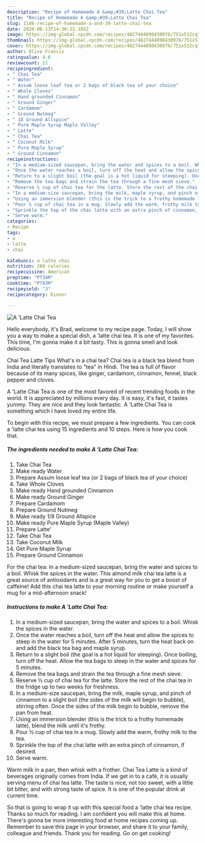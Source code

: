 ```yaml
---
description: "Recipe of Homemade A &amp;#39;Latte Chai Tea"
title: "Recipe of Homemade A &amp;#39;Latte Chai Tea"
slug: 1146-recipe-of-homemade-a-and-39-latte-chai-tea
date: 2020-06-13T14:30:22.185Z
image: https://img-global.cpcdn.com/recipes/4827444898430976/751x532cq70/a-latte-chai-tea-recipe-main-photo.jpg
thumbnail: https://img-global.cpcdn.com/recipes/4827444898430976/751x532cq70/a-latte-chai-tea-recipe-main-photo.jpg
cover: https://img-global.cpcdn.com/recipes/4827444898430976/751x532cq70/a-latte-chai-tea-recipe-main-photo.jpg
author: Olive Francis
ratingvalue: 4.6
reviewcount: 11
recipeingredient:
- " Chai Tea"
- " Water"
- " Assum loose leaf tea or 2 bags of black tea of your choice"
- " Whole Cloves"
- " Hand grounded Cinnamon"
- " Ground Ginger"
- " Cardamom"
- " Ground Nutmeg"
- " 18 Ground Allspice"
- " Pure Maple Syrup Maple Valley"
- " Latte"
- " Chai Tea"
- " Coconut Milk"
- " Pure Maple Syrup"
- " Ground Cinnamon"
recipeinstructions:
- "In a medium-sized saucepan, bring the water and spices to a boil. Whisk the spices in the water."
- "Once the water reaches a boil, turn off the heat and allow the spices to steep in the water for 5 minutes. After 5 minutes, turn the heat back on and add the black tea bag and maple syrup."
- "Return to a slight boil (the goal is a hot liquid for steeping). Once boiling, turn off the heat. Allow the tea bags to steep in the water and spices for 5 minutes."
- "Remove the tea bags and strain the tea through a fine mesh sieve."
- "Reserve ½ cup of chai tea for the latte. Store the rest of the chai tea in the fridge up to two weeks for freshness."
- "In a medium-size saucepan, bring the milk, maple syrup, and pinch of cinnamon to a slight boil (the sides of the milk will begin to bubble), stirring often. Once the sides of the milk begin to bubble, remove the pan from heat."
- "Using an immersion blender (this is the trick to a frothy homemade latte), blend the milk until it&#39;s frothy."
- "Pour ½ cup of chai tea in a mug. Slowly add the warm, frothy milk to the tea."
- "Sprinkle the top of the chai latte with an extra pinch of cinnamon, if desired."
- "Serve warm."
categories:
- Recipe
tags:
- a
- latte
- chai

katakunci: a latte chai 
nutrition: 284 calories
recipecuisine: American
preptime: "PT34M"
cooktime: "PT43M"
recipeyield: "3"
recipecategory: Dinner

---
```



![A &#39;Latte Chai Tea](https://img-global.cpcdn.com/recipes/4827444898430976/751x532cq70/a-latte-chai-tea-recipe-main-photo.jpg)

Hello everybody, it's Brad, welcome to my recipe page. Today, I will show you a way to make a special dish, a &#39;latte chai tea. It is one of my favorites. This time, I'm gonna make it a bit tasty. This is gonna smell and look delicious.

Chai Tea Latte Tips What&#39;s in a chai tea? Chai tea is a black tea blend from India and literally translates to &#34;tea&#34; in Hindi. The tea is full of flavor because of its many spices, like ginger, cardamom, cinnamon, fennel, black pepper and cloves.

A &#39;Latte Chai Tea is one of the most favored of recent trending foods in the world. It is appreciated by millions every day. It is easy, it's fast, it tastes yummy. They are nice and they look fantastic. A &#39;Latte Chai Tea is something which I have loved my entire life.


To begin with this recipe, we must prepare a few ingredients. You can cook a &#39;latte chai tea using 15 ingredients and 10 steps. Here is how you cook that.

<!--inarticleads1-->

##### The ingredients needed to make A &#39;Latte Chai Tea:

1. Take  Chai Tea
1. Make ready  Water
1. Prepare  Assum loose leaf tea (or 2 bags of black tea of your choice)
1. Take  Whole Cloves
1. Make ready  Hand grounded Cinnamon
1. Make ready  Ground Ginger
1. Prepare  Cardamom
1. Prepare  Ground Nutmeg
1. Make ready  1/8 Ground Allspice
1. Make ready  Pure Maple Syrup (Maple Valley)
1. Prepare  Latte&#39;
1. Take  Chai Tea
1. Take  Coconut Milk
1. Get  Pure Maple Syrup
1. Prepare  Ground Cinnamon


For the chai tea: In a medium-sized saucepan, bring the water and spices to a boil. Whisk the spices in the water. This almond milk chai tea latte is a great source of antioxidants and is a great way for you to get a boost of caffeine! Add this chai tea latte to your morning routine or make yourself a mug for a mid-afternoon snack! 

<!--inarticleads2-->

##### Instructions to make A &#39;Latte Chai Tea:

1. In a medium-sized saucepan, bring the water and spices to a boil. Whisk the spices in the water.
1. Once the water reaches a boil, turn off the heat and allow the spices to steep in the water for 5 minutes. After 5 minutes, turn the heat back on and add the black tea bag and maple syrup.
1. Return to a slight boil (the goal is a hot liquid for steeping). Once boiling, turn off the heat. Allow the tea bags to steep in the water and spices for 5 minutes.
1. Remove the tea bags and strain the tea through a fine mesh sieve.
1. Reserve ½ cup of chai tea for the latte. Store the rest of the chai tea in the fridge up to two weeks for freshness.
1. In a medium-size saucepan, bring the milk, maple syrup, and pinch of cinnamon to a slight boil (the sides of the milk will begin to bubble), stirring often. Once the sides of the milk begin to bubble, remove the pan from heat.
1. Using an immersion blender (this is the trick to a frothy homemade latte), blend the milk until it&#39;s frothy.
1. Pour ½ cup of chai tea in a mug. Slowly add the warm, frothy milk to the tea.
1. Sprinkle the top of the chai latte with an extra pinch of cinnamon, if desired.
1. Serve warm.


Warm milk in a pan, then whisk with a frother. Chai Tea Latte is a kind of beverages originally comes from India. If we get in to a café, it is usually serving menu of chai tea latte. The taste is nice, not too sweet, with a little bit bitter, and with strong taste of spice. It is one of the popular drink at current time. 

So that is going to wrap it up with this special food a &#39;latte chai tea recipe. Thanks so much for reading. I am confident you will make this at home. There's gonna be more interesting food at home recipes coming up. Remember to save this page in your browser, and share it to your family, colleague and friends. Thank you for reading. Go on get cooking!
